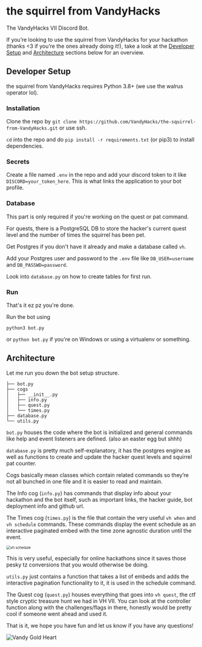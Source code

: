 # the squirrel from VandyHacks

The VandyHacks VII Discord Bot.

If you’re looking to use the squirrel from VandyHacks for your hackathon (thanks <3 if you’re the ones already doing it!), take a look at the [Developer Setup](#developer-setup) and [Architecture](#architecture) sections below for an overview. 

## Developer Setup

the squirrel from VandyHacks requires Python 3.8+ (we use the walrus operator lol).

### Installation

Clone the repo by 
`git clone https://github.com/VandyHacks/the-squirrel-from-VandyHacks.git` or use ssh.

`cd` into the repo and do `pip install -r requirements.txt` (or pip3) to install dependencies.

### Secrets

Create a file named `.env` in the repo and add your discord token to it like `DISCORD=your_token_here`.
This is what links the application to your bot profile.

### Database
This part is only required if you're working on the quest or pat command.

For quests, there is a PostgreSQL DB to store the hacker's current quest level and the number of 
times the squirrel has been pet.

Get Postgres if you don't have it already and make a database called `vh`.

Add your Postgres user and password to the `.env` file like `DB_USER=username` and `DB_PASSWD=password`.

Look into `database.py` on how to create tables for first run.

### Run

That's it ez pz you're done.

Run the bot using 

```commandline
python3 bot.py
```
or `python bot.py` if you're on Windows or using a virtualenv or something.

## Architecture

Let me run you down the bot setup structure.

```
├── bot.py
├── cogs
│   ├── __init__.py
│   ├── info.py
│   ├── quest.py
│   └── times.py
├── database.py
└── utils.py
```

`bot.py` houses the code where the bot is initialized and general commands like help and event listeners are defined. (also an easter egg but shhh)

`database.py` is pretty much self-explanatory, it has the postgres engine as well as functions to create and update the hacker quest levels and squirrel pat counter. 

Cogs basically mean classes which contain related commands so they’re not all bunched in one file and it is easier to read and maintain.

The Info cog (`info.py`) has commands that display info about your hackathon and the bot itself, such as important links, the hacker guide, bot deployment info and github url.

The Times cog (`times.py`) is the file that contain the very useful `vh when` and `vh schedule` commands. These commands display the event schedule as an interactive paginated embed with the time zone agnostic duration until the event.

<img src="https://i.imgur.com/XFyPN2o.png" alt="vh schedule" style="zoom: 67%;" />

This is very useful, especially for online hackathons since it saves those pesky tz conversions that you would otherwise be doing. 

`utils.py` just contains a function that takes a list of embeds and adds the interactive pagination functionality to it, it is used in the schedule command.

The Quest cog (`quest.py`) houses everything that goes into `vh quest`, the ctf style cryptic treasure hunt we had in VH VII. You can look at the controller function along with the challenges/flags in there, honestly would be pretty cool if someone went ahead and used it.

That is it, we hope you have fun and let us know if you have any questions!

![Vandy Gold Heart](https://cdn.discordapp.com/attachments/424321814702063647/750174332982001746/gold_heart.png)
